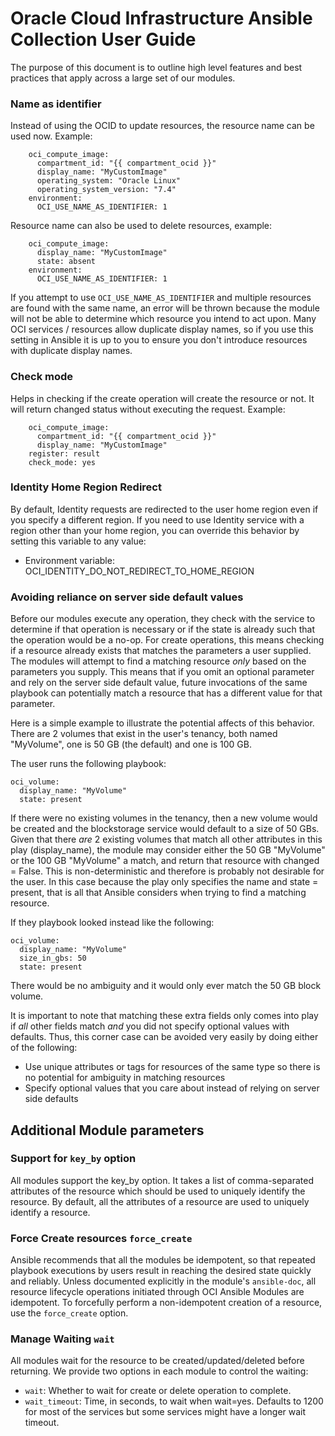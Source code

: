 # Oracle Cloud Infrastructure Ansible Collection User Guide

The purpose of this document is to outline high level features and best practices that apply across a large set of our modules.

### Name as identifier
Instead of using the OCID to update resources, the resource name can be used now. Example:

```
    oci_compute_image:
      compartment_id: "{{ compartment_ocid }}"
      display_name: "MyCustomImage"
      operating_system: "Oracle Linux"
      operating_system_version: "7.4"
    environment:
      OCI_USE_NAME_AS_IDENTIFIER: 1
```
Resource name can also be used to delete resources, example:
```
    oci_compute_image:
      display_name: "MyCustomImage"
      state: absent
    environment:
      OCI_USE_NAME_AS_IDENTIFIER: 1
```

If you attempt to use `OCI_USE_NAME_AS_IDENTIFIER` and multiple resources are found with the same name, an error will be thrown because the module will not be able to determine which resource you intend to act upon.  Many OCI services / resources allow duplicate display names, so if you use this setting in Ansible it is up to you to ensure you don't introduce resources with duplicate display names.

### Check mode
Helps in checking if the create operation will create the resource or not. It will return changed status without executing the request. Example:
```
    oci_compute_image:
      compartment_id: "{{ compartment_ocid }}"
      display_name: "MyCustomImage"
    register: result
    check_mode: yes
```

### Identity Home Region Redirect
By default, Identity requests are redirected to the user home region even if you specify a different region. 
If you need to use Identity service with a region other than your home region, you can override this behavior by setting this variable to any value:
- Environment variable: OCI_IDENTITY_DO_NOT_REDIRECT_TO_HOME_REGION


### Avoiding reliance on server side default values
Before our modules execute any operation, they check with the service to determine if that operation is necessary or if the state is already such that the operation would be a no-op. For create operations, this means checking if a resource already exists that matches the parameters a user supplied. The modules will attempt to find a matching resource *only* based on the parameters you supply. This means that if you omit an optional parameter and rely on the server side default value, future invocations of the same playbook can potentially match a resource that has a different value for that parameter.

Here is a simple example to illustrate the potential affects of this behavior.
There are 2 volumes that exist in the user's tenancy, both named "MyVolume", one is 50 GB (the default) and one is 100 GB.

The user runs the following playbook:
```
oci_volume:
  display_name: "MyVolume"
  state: present
```

If there were no existing volumes in the tenancy, then a new volume would be created and the blockstorage service would default to a size of 50 GBs. Given that there *are* 2 existing volumes that match all other attributes in this play (display_name), the module may consider either the 50 GB "MyVolume" or the 100 GB "MyVolume" a match, and return that resource with changed = False. This is non-deterministic and therefore is probably not desirable for the user. In this case because the play only specifies the name and state = present, that is all that Ansible considers when trying to find a matching resource.

If they playbook looked instead like the following:
```
oci_volume:
  display_name: "MyVolume"
  size_in_gbs: 50
  state: present
```
There would be no ambiguity and it would only ever match the 50 GB block volume.

It is important to note that matching these extra fields only comes into play if *all* other fields match *and* you did not specify optional values with defaults.  Thus, this corner case can be avoided very easily by doing either of the following:
- Use unique attributes or tags for resources of the same type so there is no potential for ambiguity in matching resources
- Specify optional values that you care about instead of relying on server side defaults

## Additional Module parameters

### Support for `key_by` option
All modules support the key_by option. It takes a list of comma-separated attributes of the resource which should be used to uniquely identify the resource. By default, all the attributes of a resource are used to uniquely identify a resource.

### Force Create resources `force_create`
Ansible recommends that all the modules be idempotent, so that repeated playbook executions by users result in reaching the desired state quickly and reliably. 
Unless documented explicitly in the module's `ansible-doc`, all resource lifecycle operations initiated through OCI Ansible Modules are idempotent. 
To forcefully perform a non-idempotent creation of a resource, use the `force_create` option.

### Manage Waiting `wait`
All modules wait for the resource to be created/updated/deleted before returning. 
We provide two options in each module to control the waiting:
- `wait`: Whether to wait for create or delete operation to complete.
- `wait_timeout`: Time, in seconds, to wait when wait=yes. Defaults to 1200 for most of the services but some services might have a longer wait timeout.